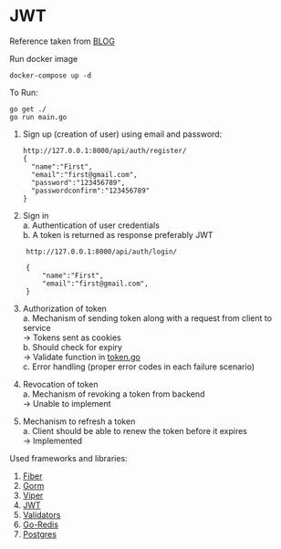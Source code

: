 # JWT

Reference taken from [BLOG](https://codevoweb.com/how-to-properly-use-jwt-for-authentication-in-golang/#google_vignette)

Run docker image
```
docker-compose up -d
```
To Run:
```
go get ./
go run main.go
```
1. Sign up (creation of user) using email and password: 
    ``` 
   http://127.0.0.1:8000/api/auth/register/ 
   {
      "name":"First",
      "email":"first@gmail.com",
      "password":"123456789",
      "passwordconfirm":"123456789"
   }
   ```

 
2. Sign in<br />
   a. Authentication of user credentials<br />
   b. A token is returned as response preferably JWT
```
    http://127.0.0.1:8000/api/auth/login/
    
    {
        "name":"First",
        "email":"first@gmail.com",
    }
```
3. Authorization of token <br />
   a. Mechanism of sending token along with a request from client to service <br />
         -> Tokens sent as cookies <br />
   b. Should check for expiry <br />
         -> Validate function in [token.go](https://github.com/vaibhavsingh9/go-fiber-jwt/blob/main/utils/token.go) <br />
   c. Error handling (proper error codes in each failure scenario) <br />

4. Revocation of token <br />
   a. Mechanism of revoking a token from backend <br />
         -> Unable to implement <br />
 
5. Mechanism to refresh a token <br />
   a. Client should be able to renew the token before it expires <br />
         -> Implemented <br />

Used frameworks and libraries:
   1. [Fiber](https://docs.gofiber.io/)
   2. [Gorm](https://gorm.io/docs/index.html)
   3. [Viper](https://blog.logrocket.com/handling-go-configuration-viper/)
   4. [JWT](https://pkg.go.dev/github.com/golang-jwt/jwt/v4)
   5. [Validators](https://pkg.go.dev/github.com/go-playground/validator/v10)
   6. [Go-Redis](https://redis.io/docs/connect/clients/go/) 
   7. [Postgres](https://blog.logrocket.com/building-simple-app-go-postgresql/)